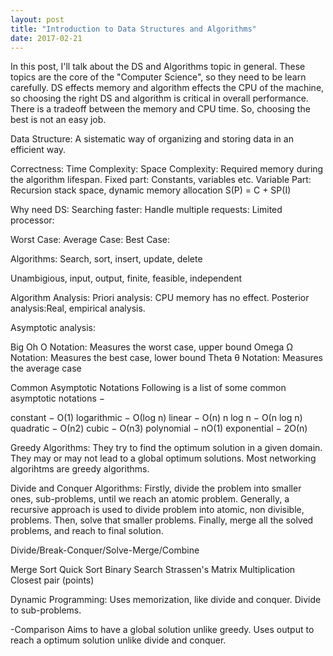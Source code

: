 ```yaml
---
layout: post
title: "Introduction to Data Structures and Algorithms"
date: 2017-02-21
---
```


In this post, I'll talk about the DS and Algorithms topic in general. These topics are the core of the "Computer Science", so they need to
be learn carefully. DS effects memory and algorithm effects the CPU of the machine, so choosing the right DS and algorithm is critical
in overall performance. There is a tradeoff between the memory and CPU time. So, choosing the best is not an easy job.  

Data Structure: A sistematic way of organizing and storing data in an efficient way.

  Correctness:
  Time Complexity:
  Space Complexity: Required memory during the algorithm lifespan.
    Fixed part: Constants, variables etc.
    Variable Part: Recursion stack space, dynamic memory allocation 
 S(P) = C + SP(I)
  
Why need DS:
  Searching faster:
  Handle multiple requests:
  Limited processor:
  
  Worst Case:
  Average Case:
  Best Case:
  
Algorithms:
Search, sort, insert, update, delete

Unambigious, input, output, finite, feasible, independent

Algorithm Analysis:
Priori analysis: CPU memory has no effect.
Posterior analysis:Real, empirical analysis.

Asymptotic analysis:

Big Oh Ο Notation: Measures the worst case, upper bound 
Omega Ω Notation: Measures the best case, lower bound
Theta θ Notation: Measures the average case

Common Asymptotic Notations
Following is a list of some common asymptotic notations −

constant	−	Ο(1)
logarithmic	−	Ο(log n)
linear	−	Ο(n)
n log n	−	Ο(n log n)
quadratic	−	Ο(n2)
cubic	−	Ο(n3)
polynomial	−	nΟ(1)
exponential	−	2Ο(n)

Greedy Algorithms:
They try to find the optimum solution in a given domain. They may or may not lead to a global optimum solutions. Most networking
algorihtms are greedy algorithms.
  
Divide and Conquer Algorithms:
Firstly, divide the problem into smaller ones, sub-problems, until we reach an atomic problem. Generally, a recursive approach
is used to divide problem into atomic, non divisible, problems. Then, solve that smaller problems. Finally, merge all the solved
problems, and reach to final solution.
  
Divide/Break-Conquer/Solve-Merge/Combine

Merge Sort
Quick Sort
Binary Search
Strassen's Matrix Multiplication
Closest pair (points)
  
Dynamic Programming:
Uses memorization, like divide and conquer. Divide to sub-problems. 

-Comparison
Aims to have a global solution unlike greedy.
Uses output to reach a optimum solution unlike divide and conquer.




    
    
